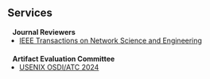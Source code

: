 ## Services


<h4 style="margin:0 10px 0;">Journal Reviewers</h4>

<ul style="margin:0 0 20px;">
  <li><a href="https://www.comsoc.org/publications/journals/ieee-tnse"><autocolor>IEEE Transactions on Network Science and Engineering</autocolor></a></li>
</ul>

<h4 style="margin:0 10px 0;">Artifact Evaluation Committee</h4>

<ul style="margin:0 0 20px;">
  <li><a href="https://www.usenix.org/conference/osdi24/call-for-artifacts"><autocolor>USENIX OSDI/ATC 2024</autocolor></a></li>
</ul>
